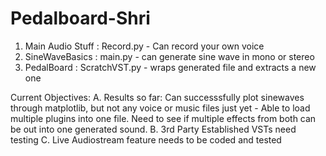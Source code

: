 # Pedalboard-Shri
1.  Main Audio Stuff : Record.py - Can record your own voice
2.  SineWaveBasics : main.py - can generate sine wave in mono or stereo
3.  PedalBoard : ScratchVST.py - wraps generated file and extracts a new one


Current Objectives:
A.  Results so far: Can successsfully plot sinewaves through matplotlib, but not any voice or music files just yet
	- Able to load multiple plugins into one file. Need to see if multiple effects from both can be out into one generated sound.
B.  3rd Party Established VSTs need testing
C.  Live Audiostream feature needs to be coded and tested
